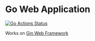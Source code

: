 # Go Web Application

[![Go Actions Status](https://github.com/verumafalsum/gin-web-app/workflows/Go/badge.svg)](https://github.com/verumafalsum/gin-web-app/actions)

Works on [Gin Web Framework](https://github.com/gin-gonic/gin)
